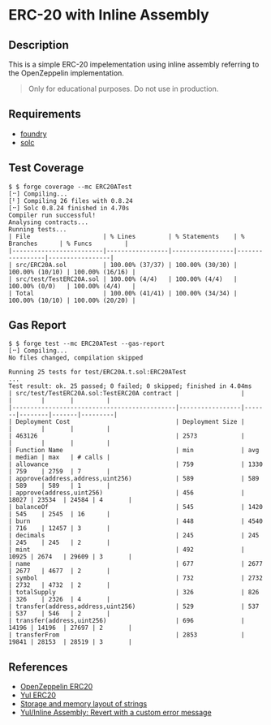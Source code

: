 # ERC-20 with Inline Assembly

## Description

This is a simple ERC-20 impelementation using inline assembly referring to the OpenZeppelin implementation.

> Only for educational purposes. Do not use in production.

## Requirements

- [foundry](https://book.getfoundry.sh/getting-started/installation)
- [solc](https://docs.soliditylang.org/en/latest/installing-solidity.html)

## Test Coverage

```shell
$ $ forge coverage --mc ERC20ATest
[⠒] Compiling...
[⠃] Compiling 26 files with 0.8.24
[⠒] Solc 0.8.24 finished in 4.70s
Compiler run successful!
Analysing contracts...
Running tests...
| File                    | % Lines         | % Statements    | % Branches      | % Funcs         |
|-------------------------|-----------------|-----------------|-----------------|-----------------|
| src/ERC20A.sol          | 100.00% (37/37) | 100.00% (30/30) | 100.00% (10/10) | 100.00% (16/16) |
| src/test/TestERC20A.sol | 100.00% (4/4)   | 100.00% (4/4)   | 100.00% (0/0)   | 100.00% (4/4)   |
| Total                   | 100.00% (41/41) | 100.00% (34/34) | 100.00% (10/10) | 100.00% (20/20) |
```

## Gas Report

```shell
$ $ forge test --mc ERC20ATest --gas-report
[⠒] Compiling...
No files changed, compilation skipped

Running 25 tests for test/ERC20A.t.sol:ERC20ATest
...
Test result: ok. 25 passed; 0 failed; 0 skipped; finished in 4.04ms
| src/test/TestERC20A.sol:TestERC20A contract |                 |       |        |       |         |
|---------------------------------------------|-----------------|-------|--------|-------|---------|
| Deployment Cost                             | Deployment Size |       |        |       |         |
| 463126                                      | 2573            |       |        |       |         |
| Function Name                               | min             | avg   | median | max   | # calls |
| allowance                                   | 759             | 1330  | 759    | 2759  | 7       |
| approve(address,address,uint256)            | 589             | 589   | 589    | 589   | 1       |
| approve(address,uint256)                    | 456             | 18027 | 23534  | 24584 | 4       |
| balanceOf                                   | 545             | 1420  | 545    | 2545  | 16      |
| burn                                        | 448             | 4540  | 716    | 12457 | 3       |
| decimals                                    | 245             | 245   | 245    | 245   | 2       |
| mint                                        | 492             | 10925 | 2674   | 29609 | 3       |
| name                                        | 677             | 2677  | 2677   | 4677  | 2       |
| symbol                                      | 732             | 2732  | 2732   | 4732  | 2       |
| totalSupply                                 | 326             | 826   | 326    | 2326  | 4       |
| transfer(address,address,uint256)           | 529             | 537   | 537    | 546   | 2       |
| transfer(address,uint256)                   | 696             | 14196 | 14196  | 27697 | 2       |
| transferFrom                                | 2853            | 19841 | 28153  | 28519 | 3       |
```

## References

- [OpenZeppelin ERC20](https://github.com/OpenZeppelin/openzeppelin-contracts/blob/master/contracts/token/ERC20/ERC20.sol)
- [Yul ERC20](https://github.com/kassandraoftroy/yulerc20)
- [Storage and memory layout of strings](https://ethereum.stackexchange.com/questions/107282/storage-and-memory-layout-of-strings)
- [Yul/Inline Assembly: Revert with a custom error message](https://ethereum.stackexchange.com/questions/142752/yul-inline-assembly-revert-with-a-custom-error-message)
